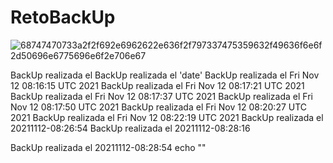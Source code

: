 # RetoBackUp

![68747470733a2f2f692e6962622e636f2f797337475359632f49636f6e6f2d50696e6775696e6f2e706e67](https://user-images.githubusercontent.com/57062736/141106661-73fe088a-12ee-4b4b-98b4-03d5926460bf.png)

BackUp realizada el 
BackUp realizada el 'date'
BackUp realizada el Fri Nov 12 08:16:15 UTC 2021
BackUp realizada el Fri Nov 12 08:17:21 UTC 2021
BackUp realizada el Fri Nov 12 08:17:37 UTC 2021
BackUp realizada el Fri Nov 12 08:17:50 UTC 2021
BackUp realizada el Fri Nov 12 08:20:27 UTC 2021
BackUp realizada el Fri Nov 12 08:22:19 UTC 2021
BackUp realizada el 20211112-08:26:54
BackUp realizada el 20211112-08:28:16

BackUp realizada el 20211112-08:28:54
echo ""
